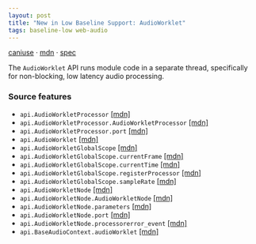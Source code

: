 ```yaml
---
layout: post
title: "New in Low Baseline Support: AudioWorklet"
tags: baseline-low web-audio
---
```


[caniuse](https://caniuse.com/?search=audio-worklet) · [mdn](https://developer.mozilla.org/en-US/search?q=AudioWorklet) · [spec](https://webaudio.github.io/web-audio-api/#AudioWorklet)

The `AudioWorklet` API runs module code in a separate thread, specifically for non-blocking, low latency audio processing.

### Source features

- ``api.AudioWorkletProcessor`` [[mdn]](https://developer.mozilla.org/en-US/search?q=api.AudioWorkletProcessor)
- ``api.AudioWorkletProcessor.AudioWorkletProcessor`` [[mdn]](https://developer.mozilla.org/en-US/search?q=api.AudioWorkletProcessor.AudioWorkletProcessor)
- ``api.AudioWorkletProcessor.port`` [[mdn]](https://developer.mozilla.org/en-US/search?q=api.AudioWorkletProcessor.port)
- ``api.AudioWorklet`` [[mdn]](https://developer.mozilla.org/en-US/search?q=api.AudioWorklet)
- ``api.AudioWorkletGlobalScope`` [[mdn]](https://developer.mozilla.org/en-US/search?q=api.AudioWorkletGlobalScope)
- ``api.AudioWorkletGlobalScope.currentFrame`` [[mdn]](https://developer.mozilla.org/en-US/search?q=api.AudioWorkletGlobalScope.currentFrame)
- ``api.AudioWorkletGlobalScope.currentTime`` [[mdn]](https://developer.mozilla.org/en-US/search?q=api.AudioWorkletGlobalScope.currentTime)
- ``api.AudioWorkletGlobalScope.registerProcessor`` [[mdn]](https://developer.mozilla.org/en-US/search?q=api.AudioWorkletGlobalScope.registerProcessor)
- ``api.AudioWorkletGlobalScope.sampleRate`` [[mdn]](https://developer.mozilla.org/en-US/search?q=api.AudioWorkletGlobalScope.sampleRate)
- ``api.AudioWorkletNode`` [[mdn]](https://developer.mozilla.org/en-US/search?q=api.AudioWorkletNode)
- ``api.AudioWorkletNode.AudioWorkletNode`` [[mdn]](https://developer.mozilla.org/en-US/search?q=api.AudioWorkletNode.AudioWorkletNode)
- ``api.AudioWorkletNode.parameters`` [[mdn]](https://developer.mozilla.org/en-US/search?q=api.AudioWorkletNode.parameters)
- ``api.AudioWorkletNode.port`` [[mdn]](https://developer.mozilla.org/en-US/search?q=api.AudioWorkletNode.port)
- ``api.AudioWorkletNode.processorerror_event`` [[mdn]](https://developer.mozilla.org/en-US/search?q=api.AudioWorkletNode.processorerror_event)
- ``api.BaseAudioContext.audioWorklet`` [[mdn]](https://developer.mozilla.org/en-US/search?q=api.BaseAudioContext.audioWorklet)
